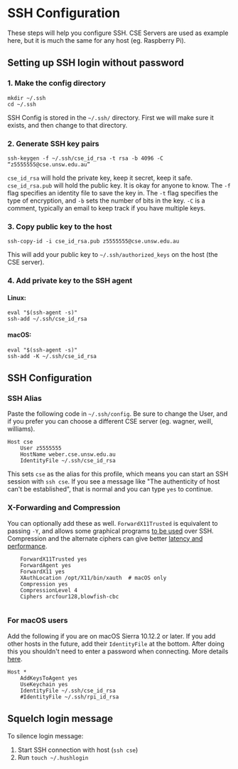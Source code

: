 # SSH Configuration
These steps will help you configure SSH. CSE Servers are used as example here, but it is much the same for any host (eg. Raspberry Pi).

## Setting up SSH login without password

### 1. Make the config directory
```shell
mkdir ~/.ssh
cd ~/.ssh
```
SSH Config is stored in the `~/.ssh/` directory.
First we will make sure it exists, and then change to that directory.

### 2. Generate SSH key pairs
```shell
ssh-keygen -f ~/.ssh/cse_id_rsa -t rsa -b 4096 -C “z5555555@cse.unsw.edu.au”
```
`cse_id_rsa` will hold the private key, keep it secret, keep it safe.
`cse_id_rsa.pub` will hold the public key. It is okay for anyone to know.
The `-f` flag specifies an identity file to save the key in.
The `-t` flag specifies the type of encryption, and `-b` sets the number of bits in the key.
`-C` is a comment, typically an email to keep track if you have multiple keys.

### 3. Copy public key to the host
```shell
ssh-copy-id -i cse_id_rsa.pub z5555555@cse.unsw.edu.au
```
This will add your public key to `~/.ssh/authorized_keys` on the host (the CSE server).

### 4. Add private key to the SSH agent
#### Linux:
```shell
eval "$(ssh-agent -s)"
ssh-add ~/.ssh/cse_id_rsa
```

#### macOS:
```shell
eval "$(ssh-agent -s)"
ssh-add -K ~/.ssh/cse_id_rsa
```


## SSH Configuration
### SSH Alias
Paste the following code in `~/.ssh/config`. Be sure to change the User, and if you prefer you can choose a different CSE server (eg. wagner, weill, williams).
```shell
Host cse
    User z5555555
    HostName weber.cse.unsw.edu.au
    IdentityFile ~/.ssh/cse_id_rsa
```
This sets `cse` as the alias for this profile, which means you can start an SSH session with `ssh cse`. If you see a message like "The authenticity of host can't be established", that is normal and you can type `yes` to continue.

### X-Forwarding and Compression
You can optionally add these as well. `ForwardX11Trusted` is equivalent to passing `-Y`, and allows some graphical programs [to be used](https://www.seas.upenn.edu/cets/answers/x11-forwarding.html) over SSH.
Compression and the alternate ciphers can give better [latency and performance](http://xmodulo.com/how-to-speed-up-x11-forwarding-in-ssh.html).
```shell
    ForwardX11Trusted yes
    ForwardAgent yes
    ForwardX11 yes
    XAuthLocation /opt/X11/bin/xauth  # macOS only
    Compression yes
    CompressionLevel 4
    Ciphers arcfour128,blowfish-cbc
    
```

### For macOS users
Add the following if you are on macOS Sierra 10.12.2 or later.
If you add other hosts in the future, add their `IdentityFile` at the bottom.
After doing this you shouldn't need to enter a password when connecting.
More details [here](https://github.com/jirsbek/SSH-keys-in-macOS-Sierra-keychain).
```shell
Host *
    AddKeysToAgent yes
    UseKeychain yes
    IdentityFile ~/.ssh/cse_id_rsa
    #IdentityFile ~/.ssh/rpi_id_rsa

```


## Squelch login message
To silence login message:
1. Start SSH connection with host (`ssh cse`)
3. Run `touch ~/.hushlogin`
